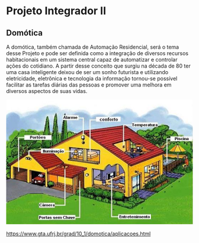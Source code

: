  # Projeto Integrador II
## Domótica
A domótica, também chamada de Automação Residencial, será o tema desse Projeto e pode ser definida como a integração de diversos recursos habitacionais em um sistema central capaz de automatizar e controlar ações do cotidiano. A partir desse conceito que surgiu na década de 80 ter uma casa inteligente deixou de ser um sonho futurista e utilizando eletricidade, eletrônica e tecnologia da informação tornou-se possível facilitar as tarefas diárias das pessoas e promover uma melhora em diversos aspectos de suas vidas.

![Domótica](./Imagens/domotica.PNG)



<https://www.gta.ufrj.br/grad/10_1/domotica/aplicacoes.html>
